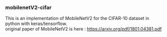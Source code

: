### mobilenetV2-cifar

This is an implementation of MobileNetV2 for the CIFAR-10 dataset in python with keras/tensorflow.
<br>original paper of MobileNetV2 is here : https://arxiv.org/pdf/1801.04381.pdf
